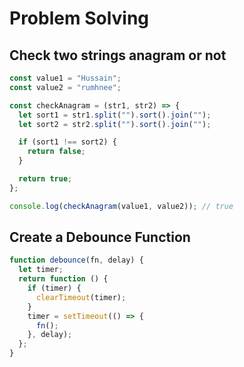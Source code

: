 # Problem Solving

## Check two strings anagram or not

```js
const value1 = "Hussain";
const value2 = "rumhnee";

const checkAnagram = (str1, str2) => {
  let sort1 = str1.split("").sort().join("");
  let sort2 = str2.split("").sort().join("");

  if (sort1 !== sort2) {
    return false;
  }

  return true;
};

console.log(checkAnagram(value1, value2)); // true
```

## Create a Debounce Function

```js
function debounce(fn, delay) {
  let timer;
  return function () {
    if (timer) {
      clearTimeout(timer);
    }
    timer = setTimeout(() => {
      fn();
    }, delay);
  };
}
```
